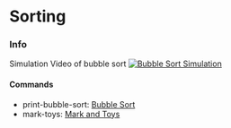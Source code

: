 # Sorting

### Info
Simulation Video of bubble sort
[![Bubble Sort Simulation](https://img.youtube.com/vi/Cq7SMsQBEUw/0.jpg)](https://youtu.be/Cq7SMsQBEUw)
#### Commands
* print-bubble-sort: [Bubble Sort](https://www.hackerrank.com/challenges/ctci-bubble-sort/problem?isFullScreen=true&h_l=interview&playlist_slugs%5B%5D=interview-preparation-kit&playlist_slugs%5B%5D=sorting)
* mark-toys: [Mark and Toys](https://www.hackerrank.com/challenges/mark-and-toys/problem?isFullScreen=true&h_l=interview&playlist_slugs%5B%5D=interview-preparation-kit&playlist_slugs%5B%5D=sorting&h_r=next-challenge&h_v=zen)